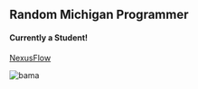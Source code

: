 ## Random Michigan Programmer

#### Currently a Student!

[NexusFlow](https://nexusflow.org)

![bama](https://github-readme-stats.vercel.app/api?username=minejerik&theme=dark])
